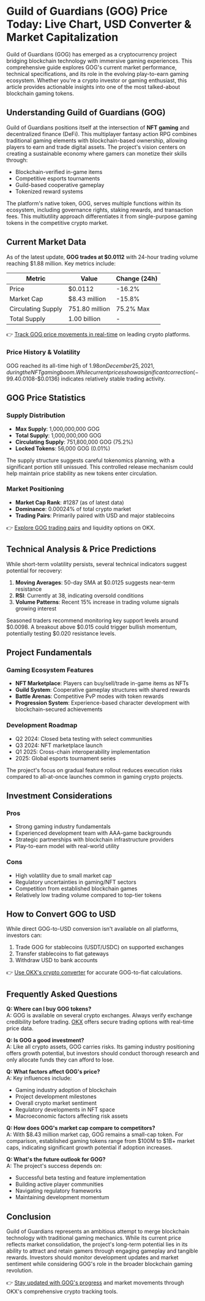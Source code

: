 # Guild of Guardians (GOG) Price Today: Live Chart, USD Converter & Market Capitalization

Guild of Guardians (GOG) has emerged as a cryptocurrency project bridging blockchain technology with immersive gaming experiences. This comprehensive guide explores GOG's current market performance, technical specifications, and its role in the evolving play-to-earn gaming ecosystem. Whether you're a crypto investor or gaming enthusiast, this article provides actionable insights into one of the most talked-about blockchain gaming tokens.

## Understanding Guild of Guardians (GOG)

Guild of Guardians positions itself at the intersection of **NFT gaming** and decentralized finance (DeFi). This multiplayer fantasy action RPG combines traditional gaming elements with blockchain-based ownership, allowing players to earn and trade digital assets. The project's vision centers on creating a sustainable economy where gamers can monetize their skills through:
- Blockchain-verified in-game items
- Competitive esports tournaments
- Guild-based cooperative gameplay
- Tokenized reward systems

The platform's native token, GOG, serves multiple functions within its ecosystem, including governance rights, staking rewards, and transaction fees. This multiutility approach differentiates it from single-purpose gaming tokens in the competitive crypto market.

## Current Market Data

As of the latest update, **GOG trades at $0.0112** with 24-hour trading volume reaching $1.88 million. Key metrics include:

| Metric                | Value               | Change (24h) |
|-----------------------|---------------------|--------------|
| Price                 | $0.0112             | -16.2%       |
| Market Cap            | $8.43 million       | -15.8%       |
| Circulating Supply    | 751.80 million      | 75.2% Max    |
| Total Supply          | 1.00 billion        | -            |

👉 [Track GOG price movements in real-time](https://bit.ly/okx-bonus) on leading crypto platforms.

### Price History & Volatility

GOG reached its all-time high of $1.98 on December 25, 2021, during the NFT gaming boom. While current prices show a significant correction (-99.4% from ATH), this volatility reflects broader crypto market trends rather than project-specific issues. The token's price range over the past 24 hours ($0.0108-$0.0136) indicates relatively stable trading activity.

## GOG Price Statistics

### Supply Distribution
- **Max Supply**: 1,000,000,000 GOG
- **Total Supply**: 1,000,000,000 GOG
- **Circulating Supply**: 751,800,000 GOG (75.2%)
- **Locked Tokens**: 56,000 GOG (0.01%)

The supply structure suggests careful tokenomics planning, with a significant portion still unissued. This controlled release mechanism could help maintain price stability as new tokens enter circulation.

### Market Positioning
- **Market Cap Rank**: #1287 (as of latest data)
- **Dominance**: 0.00024% of total crypto market
- **Trading Pairs**: Primarily paired with USD and major stablecoins

👉 [Explore GOG trading pairs](https://bit.ly/okx-bonus) and liquidity options on OKX.

## Technical Analysis & Price Predictions

While short-term volatility persists, several technical indicators suggest potential for recovery:

1. **Moving Averages**: 50-day SMA at $0.0125 suggests near-term resistance
2. **RSI**: Currently at 38, indicating oversold conditions
3. **Volume Patterns**: Recent 15% increase in trading volume signals growing interest

Seasoned traders recommend monitoring key support levels around $0.0098. A breakout above $0.015 could trigger bullish momentum, potentially testing $0.020 resistance levels.

## Project Fundamentals

### Gaming Ecosystem Features
- **NFT Marketplace**: Players can buy/sell/trade in-game items as NFTs
- **Guild System**: Cooperative gameplay structures with shared rewards
- **Battle Arenas**: Competitive PvP modes with token rewards
- **Progression System**: Experience-based character development with blockchain-secured achievements

### Development Roadmap
- Q2 2024: Closed beta testing with select communities
- Q3 2024: NFT marketplace launch
- Q1 2025: Cross-chain interoperability implementation
- 2025: Global esports tournament series

The project's focus on gradual feature rollout reduces execution risks compared to all-at-once launches common in gaming crypto projects.

## Investment Considerations

### Pros
- Strong gaming industry fundamentals
- Experienced development team with AAA-game backgrounds
- Strategic partnerships with blockchain infrastructure providers
- Play-to-earn model with real-world utility

### Cons
- High volatility due to small market cap
- Regulatory uncertainties in gaming/NFT sectors
- Competition from established blockchain games
- Relatively low trading volume compared to top-tier tokens

## How to Convert GOG to USD

While direct GOG-to-USD conversion isn't available on all platforms, investors can:
1. Trade GOG for stablecoins (USDT/USDC) on supported exchanges
2. Transfer stablecoins to fiat gateways
3. Withdraw USD to bank accounts

👉 [Use OKX's crypto converter](https://bit.ly/okx-bonus) for accurate GOG-to-fiat calculations.

## Frequently Asked Questions

**Q: Where can I buy GOG tokens?**  
A: GOG is available on several crypto exchanges. Always verify exchange credibility before trading. [OKX](https://bit.ly/okx-bonus) offers secure trading options with real-time price data.

**Q: Is GOG a good investment?**  
A: Like all crypto assets, GOG carries risks. Its gaming industry positioning offers growth potential, but investors should conduct thorough research and only allocate funds they can afford to lose.

**Q: What factors affect GOG's price?**  
A: Key influences include:
- Gaming industry adoption of blockchain
- Project development milestones
- Overall crypto market sentiment
- Regulatory developments in NFT space
- Macroeconomic factors affecting risk assets

**Q: How does GOG's market cap compare to competitors?**  
A: With $8.43 million market cap, GOG remains a small-cap token. For comparison, established gaming tokens range from $100M to $1B+ market caps, indicating significant growth potential if adoption increases.

**Q: What's the future outlook for GOG?**  
A: The project's success depends on:
- Successful beta testing and feature implementation
- Building active player communities
- Navigating regulatory frameworks
- Maintaining development momentum

## Conclusion

Guild of Guardians represents an ambitious attempt to merge blockchain technology with traditional gaming mechanics. While its current price reflects market consolidation, the project's long-term potential lies in its ability to attract and retain gamers through engaging gameplay and tangible rewards. Investors should monitor development updates and market sentiment while considering GOG's role in the broader blockchain gaming revolution.

👉 [Stay updated with GOG's progress](https://bit.ly/okx-bonus) and market movements through OKX's comprehensive crypto tracking tools.